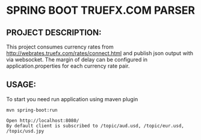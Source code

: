 # SPRING BOOT TRUEFX.COM PARSER

## PROJECT DESCRIPTION:

This project consumes currency rates from http://webrates.truefx.com/rates/connect.html
and publish json output with via websocket. The margin of delay can be configured in application.properties for each currency rate pair.

## USAGE:

To start you need run application using maven plugin
```
mvn spring-boot:run

Open http://localhost:8080/ 
By default client is subscribed to /topic/aud.usd, /topic/eur.usd, /topic/usd.jpy

